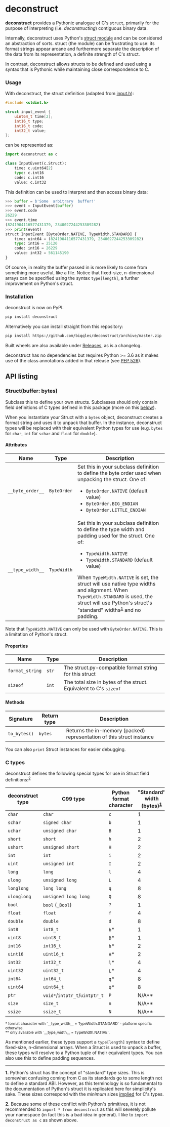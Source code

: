 # deconstruct
**deconstruct** provides a Pythonic analogue of C's `struct`, primarily for the purpose of interpreting (i.e. _deconstructing_) contiguous binary data.
  
Internally, deconstruct uses Python's [struct module](https://docs.python.org/3/library/struct.html) and can be considered an abstraction of sorts. struct (the module) can be frustrating to use: its format strings appear arcane and furthermore separate the description of the data from its representation, a definite strength of C's struct.
  
In contrast, deconstruct allows structs to be defined and used using a syntax that is Pythonic while maintaining close correspondence to C.  
  
### Usage  
With deconstruct, the struct definition (adapted from [input.h](https://github.com/torvalds/linux/blob/master/include/uapi/linux/input.h)):

```C
#include <stdint.h>

struct input_event {  
    uint64_t time[2];
    int16_t type;
    int16_t code;
    int32_t value;
};
```

can be represented as:

```Python
import deconstruct as c

class InputEvent(c.Struct):
    time: c.uint64[2]
    type: c.int16
    code: c.int16
    value: c.int32
```

This definition can be used to interpret and then access binary data:

```Python
>>> buffer = b'Some  arbitrary  buffer!'
>>> event = InputEvent(buffer)
>>> event.code
26229
>>> event.time
(8241904116577431379, 2340027244253309282)
>>> print(event)
struct InputEvent [ByteOrder.NATIVE, TypeWidth.STANDARD] {
    time: uint64 = (8241904116577431379, 2340027244253309282)
    type: int16 = 25120
    code: int16 = 26229
    value: int32 = 561145190
}
```

Of course, in reality the buffer passed in is more likely to come from something more useful, like a file. Notice that fixed-size, n-dimensional arrays can be specified using the syntax `type[length]`, a further improvement on Python's struct.

### Installation
deconstruct is now on PyPI:

```sh
pip install deconstruct
```

Alternatively you can install straight from this repository:

```sh
pip install https://github.com/biqqles/deconstruct/archive/master.zip
```

Built wheels are also available under [Releases](https://github.com/biqqles/deconstruct/releases), as is a changelog.

deconstruct has no dependencies but requires Python >= 3.6 as it makes use of the class annotations added in that release (see [PEP 526](https://www.python.org/dev/peps/pep-0526/)).

## API listing

### Struct(buffer: bytes)
Subclass this to define your own structs. Subclasses should only contain field definitions of C types defined in this package (more on this [below](#c-types)).

When you instantiate your Struct with a `bytes` object, deconstruct creates a format string and uses it to unpack that buffer. In the instance, deconstruct types will be replaced with their equivalent Python types for use (e.g. `bytes` for `char`, `int` for `schar` and `float` for `double`).

#### Attributes
|Name            |Type       |Description   |
|----------------|-----------|--------------|
|`__byte_order__`|`ByteOrder`|Set this in your subclass definition to define the byte order used when unpacking the struct. One of:<ul><li>`ByteOrder.NATIVE` (default value)</li><li>`ByteOrder.BIG_ENDIAN`</li><li>`ByteOrder.LITTLE_ENDIAN`</li></ul>|
|`__type_width__`|`TypeWidth`|Set this in your subclass definition to define the type width and padding used for the struct. One of:<ul><li>`TypeWidth.NATIVE`</li><li>`TypeWidth.STANDARD` (default value)</li></ul>When `TypeWidth.NATIVE` is set, the struct will use native type widths and alignment. When `TypeWidth.STANDARD` is used, the struct will use Python's struct's "standard" widths<sup>[1](#f_st)</sup> and no padding.|

Note that `TypeWidth.NATIVE` can only be used with `ByteOrder.NATIVE`. This is a limitation of Python's struct.

#### Properties
|Name            |Type       |Description   |
|----------------|-----------|--------------|
|`format_string` |`str`      |The struct.py-compatible format string for this struct |
|`sizeof`        |`int`      |The total size in bytes of the struct. Equivalent to C's `sizeof` |

#### Methods
|Signature       |Return type|Description   |
|----------------|-----------|--------------|
|`to_bytes()`    |`bytes`    |Returns the in-memory (packed) representation of this struct instance|

You can also `print` Struct instances for easier debugging.

### C types
deconstruct defines the following special types for use in Struct field definitions:<sup>[2](#f_ty)</sup>

|deconstruct type|C99 type            |Python format character|"Standard" width (bytes)<sup>[1](#f_st)</sup>|
|----------------|--------------------|-----------------------|------------------------|
|`char`          |`char`              |`c`                    |1                       |
|`schar`         |`signed char`       |`b`                    |1                       |
|`uchar`         |`unsigned char`     |`B`                    |1                       |
|`short`         |`short`             |`h`                    |2                       |
|`ushort`        |`unsigned short`    |`H`                    |2                       |
|`int`           |`int`               |`i`                    |2                       |
|`uint`          |`unsigned int`      |`I`                    |2                       |
|`long`          |`long`              |`l`                    |4                       |
|`ulong`         |`unsigned long`     |`L`                    |4                       |
|`longlong`      |`long long`         |`q`                    |8                       |
|`ulonglong`     |`unsigned long long`|`Q`                    |8                       |
|`bool`          |`bool` (`_Bool`)    |`?`                    |1                       |
|`float`         |`float`             |`f`                    |4                       |
|`double`        |`double`            |`d`                    |8                       |
|`int8`          |`int8_t`            |`b`*                   |1                       |
|`uint8`         |`uint8_t`           |`B`*                   |1                       |
|`int16`         |`int16_t`           |`h`*                   |2                       |
|`uint16`        |`uint16_t`          |`H`*                   |2                       |
|`int32`         |`int32_t`           |`l`*                   |4                       |
|`uint32`        |`uint32_t`          |`L`*                   |4                       |
|`int64`         |`int64_t`           |`q`*                   |8                       |
|`uint64`        |`uint64_t`          |`Q`*                   |8                       |
|`ptr`           |`void*`/`intptr_t`/`uintptr_t`|`P`          |N/A**                   |
|`size`          |`size_t`            |`n`                    |N/A**                   |
|`ssize`         |`ssize_t`           |`N`                    |N/A**                   |

<sup>
* format character with `__type_width__ = TypeWidth.STANDARD` - platform specific otherwise.<br>
** only available with `__type_width__ = TypeWidth.NATIVE`.
</sup>

As mentioned earlier, these types support a `type[length]` syntax to define fixed-size, n-dimensional arrays. When a Struct is used to unpack a buffer, these types will resolve to a Python tuple of their equivalent types. You can also use this to define padding sequences.

---

<b id="f_st">1.</b> Python's struct has the concept of "standard" type sizes. This is somewhat confusing coming from C as its standards go to some length not to define a standard ABI. However, as this terminology is so fundamental to the documentation of Python's struct it is replicated here for simplicity's sake. These sizes correspond with the *minimum* sizes [implied](https://en.wikipedia.org/wiki/C_data_types#Basic_types) for C's types.	

<b id="f_ty">2.</b> Because some of these conflict with Python's primitives, it is not recommended to `import * from deconstruct` as this will severely pollute your namespace (in fact this is a bad idea in general). I like to `import deconstruct as c` as shown above.
